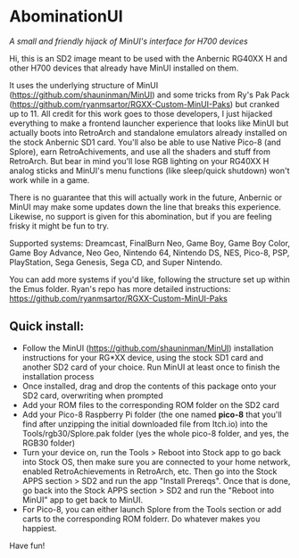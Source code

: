 # AbominationUI
*A small and friendly hijack of MinUI's interface for H700 devices*

Hi, this is an SD2 image meant to be used with the Anbernic RG40XX H and other H700 devices that already have MinUI installed on them.  

It uses the underlying structure of MinUI (https://github.com/shauninman/MinUI) and some tricks from Ry's Pak Pack (https://github.com/ryanmsartor/RGXX-Custom-MinUI-Paks) but cranked up to 11.  All credit for this work goes to those developers, I just hijacked everything to make a frontend launcher experience that looks like MinUI but actually boots into RetroArch and standalone emulators already installed on the stock Anbernic SD1 card.  You'll also be able to use Native Pico-8 (and Splore), earn RetroAchivements, and use all the shaders and stuff from RetroArch.  But bear in mind you'll lose RGB lighting on your RG40XX H analog sticks and MinUI's menu functions (like sleep/quick shutdown) won't work while in a game.

There is no guarantee that this will actually work in the future, Anbernic or MinUI may make some updates down the line that breaks this experience.  Likewise, no support is given for this abomination, but if you are feeling frisky it might be fun to try.

Supported systems: Dreamcast, FinalBurn Neo, Game Boy, Game Boy Color, Game Boy Advance, Neo Geo, Nintendo 64, Nintendo DS, NES, Pico-8, PSP, PlayStation, Sega Genesis, Sega CD, and Super Nintendo.  

You can add more systems if you'd like, following the structure set up within the Emus folder.  Ryan's repo has more detailed instructions: https://github.com/ryanmsartor/RGXX-Custom-MinUI-Paks

## Quick install:

- Follow the MinUI (https://github.com/shauninman/MinUI) installation instructions for your RG*XX device, using the stock SD1 card and another SD2 card of your choice.  Run MinUI at least once to finish the installation process
- Once installed, drag and drop the contents of this package onto your SD2 card, overwriting when prompted
- Add your ROM files to the corresponding ROM folder on the SD2 card
- Add your Pico-8 Raspberry Pi folder (the one named **pico-8** that you'll find after unzipping the initial downloaded file from Itch.io) into the Tools/rgb30/Splore.pak folder (yes the whole pico-8 folder, and yes, the RGB30 folder)
- Turn your device on, run the Tools > Reboot into Stock app to go back into Stock OS, then make sure you are connected to your home network, enabled RetroAchievements in RetroArch, etc.  Then go into the Stock APPS section > SD2 and run the app "Install Prereqs".  Once that is done, go back into the Stock APPS section > SD2 and run the "Reboot into MinUI" app to get back to MinUI.
- For Pico-8, you can either launch Splore from the Tools section or add carts to the corresponding ROM folderr.  Do whatever makes you happiest.

Have fun!
